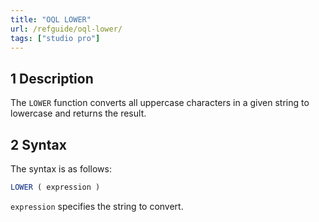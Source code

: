 ```yaml
---
title: "OQL LOWER"
url: /refguide/oql-lower/
tags: ["studio pro"]
---
```


## 1 Description

The `LOWER` function converts all uppercase characters in a given string to lowercase and returns the result.

## 2 Syntax

The syntax is as follows:

```sql
LOWER ( expression )
```

`expression` specifies the string to convert.
